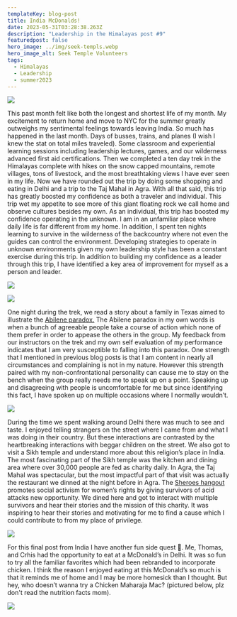 ```yaml
---
templateKey: blog-post
title: India McDonalds!
date: 2023-05-31T03:28:38.263Z
description: "Leadership in the Himalayas post #9"
featuredpost: false
hero_image: ../img/seek-templs.webp
hero_image_alt: Seek Temple Volunteers
tags:
  - Himalayas
  - Leadership
  - summer2023
---
```



![](https://pittbusinesstotheworld.com/wp-content/uploads/2023/05/IMG_0469-1024x683.jpg)

This past month felt like both the longest and shortest life of my month. My excitement to return home and move to NYC for the summer greatly outweighs my sentimental feelings towards leaving India. So much has happened in the last month. Days of busses, trains, and planes (I wish I knew the stat on total miles traveled). Some classroom and experiential learning sessions including leadership lectures, games, and our wilderness advanced first aid certifications. Then we completed a ten day trek in the Himalayas complete with hikes on the snow capped mountains, remote villages, tons of livestock, and the most breathtaking views I have ever seen in my life. Now we have rounded out the trip by doing some shopping and eating in Delhi and a trip to the Taj Mahal in Agra. With all that said, this trip has greatly boosted my confidence as both a traveler and individual. This trip wet my appetite to see more of this giant floating rock we call home and observe cultures besides my own. As an individual, this trip has boosted my confidence operating in the unknown. I am in an unfamiliar place where daily life is far different from my home. In addition, I spent ten nights learning to survive in the wilderness of the backcountry where not even the guides can control the environment. Developing strategies to operate in unknown environments given my own leadership style has been a constant exercise during this trip. In addition to building my confidence as a leader through this trip, I have identified a key area of improvement for myself as a person and leader. 

![](https://pittbusinesstotheworld.com/wp-content/uploads/2023/05/IMG_0462-1024x683.jpg)

![](https://pittbusinesstotheworld.com/wp-content/uploads/2023/05/IMG_0468-1024x683.jpg)

One night during the trek, we read a story about a family in Texas aimed to illustrate the [Abilene paradox.](https://en.wikipedia.org/wiki/Abilene_paradox) The Abilene paradox in my own words is when a bunch of agreeable people take a course of action which none of them prefer in order to appease the others in the group. My feedback from our instructors on the trek and my own self evaluation of my performance indicates that I am very susceptible to falling into this paradox. One strength that I mentioned in previous blog posts is that I am content in nearly all circumstances and complaining is not in my nature. However this strength paired with my non-confrontational personality can cause me to stay on the bench when the group really needs me to speak up on a point. Speaking up and disagreeing with people is uncomfortable for me but since identifying this fact, I have spoken up on multiple occasions where I normally wouldn’t. 

![](https://pittbusinesstotheworld.com/wp-content/uploads/2023/05/IMG_4280-768x1024.jpg)

During the time we spent walking around Delhi there was much to see and taste. I enjoyed telling strangers on the street where I came from and what I was doing in their country. But these interactions are contrasted by the heartbreaking interactions with beggar children on the street. We also got to visit a Sikh temple and understand more about this religion’s place in India. The most fascinating part of the Sikh temple was the kitchen and dining area where over 30,000 people are fed as charity daily. In Agra, the Taj Mahal was spectacular, but the most impactful part of that visit was actually the restaurant we dinned at the night before in Agra. The [Sheroes hangout](https://www.facebook.com/SheroesHangout/) promotes social activism for women’s rights by giving survivors of acid attacks new opportunity. We dined here and got to interact with multiple survivors and hear their stories and the mission of this charity. It was inspiring to hear their stories and motivating for me to find a cause which I could contribute to from my place of privilege. 

![](https://pittbusinesstotheworld.com/wp-content/uploads/2023/05/IMG_4279-768x1024.jpg)

For this final post from India I have another fun side quest 🤠. Me, Thomas, and Crhis had the opportunity to eat at a McDonald’s in Delhi. It was so fun to try all the familiar favorites which had been rebranded to incorporate chicken. I think the reason I enjoyed eating at this McDonald’s so much is that it reminds me of home and I may be more homesick than I thought. But hey, who doesn’t wanna try a Chicken Maharaja Mac? (pictured below, plz don't read the nutrition facts mom).

![](https://pittbusinesstotheworld.com/wp-content/uploads/2023/05/Screen-Shot-2023-05-29-at-11.36.15-PM-1024x367.png)

<!-- /wp:image -->